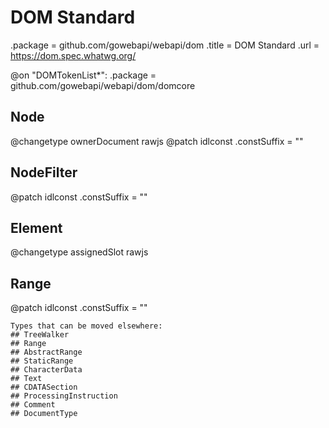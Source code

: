# DOM Standard

.package = github.com/gowebapi/webapi/dom
.title = DOM Standard
.url = <https://dom.spec.whatwg.org/>

@on "DOMTokenList*": .package = github.com/gowebapi/webapi/dom/domcore

## Node

@changetype ownerDocument rawjs
@patch idlconst
.constSuffix = ""

## NodeFilter

@patch idlconst
.constSuffix = ""

## Element

@changetype assignedSlot rawjs

## Range

@patch idlconst
.constSuffix = ""

    Types that can be moved elsewhere:
    ## TreeWalker
    ## Range
    ## AbstractRange
    ## StaticRange
    ## CharacterData
    ## Text
    ## CDATASection
    ## ProcessingInstruction
    ## Comment
    ## DocumentType

